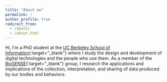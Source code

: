 ```yaml
---
title: "About me"
permalink: /
author_profile: true
redirect_from: 
  - /about/
  - /about.html
---
```


Hi, I'm a PhD student at the [UC Berkeley School of Information](http://www.ischool.berkeley.edu/){:target="_blank"} where I study the design and development of digital technologies and the people who use them. As a member of the [BioSENSE](http://biosense.berkeley.edu/){:target="_blank"} group, I research the applications and implications of the collection, interpretation, and sharing of data produced by our bodies and behaviors.
